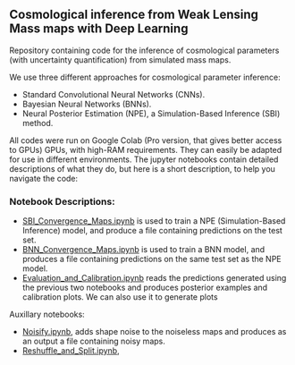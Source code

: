 ## Cosmological inference from Weak Lensing Mass maps with Deep Learning

Repository containing code for the inference of cosmological parameters (with uncertainty quantification) from simulated mass maps.

We use three different approaches for cosmological parameter inference:

- Standard Convolutional Neural Networks (CNNs).
- Bayesian Neural Networks (BNNs).
- Neural Posterior Estimation (NPE), a Simulation-Based Inference (SBI) method.

All codes were run on Google Colab (Pro version, that gives better access to GPUs) GPUs, with high-RAM requirements. They can easily be adapted for use in different environments. The jupyter notebooks contain detailed descriptions of what they do, but here is a short description, to help you navigate the code:


### Notebook Descriptions:

- [SBI_Convergence_Maps.ipynb](SBI_Convergence_Maps.ipynb) is used to train a NPE (Simulation-Based Inference) model, and produce a file containing predictions on the test set.
- [BNN_Convergence_Maps.ipynb](BNN_Convergence_Maps.ipynb) is used to train a BNN model, and produces a file containing predictions on the same test set as the NPE model.
- [Evaluation_and_Calibration.ipynb](Evaluation_and_Calibration.ipynb) reads the predictions generated using the previous two notebooks and produces posterior examples and calibration plots. We can also use it to generate plots 


Auxillary notebooks:

- [Noisify.ipynb](Noisify.ipynb), adds shape noise to the noiseless maps and produces as an output a file containing noisy maps.
- [Reshuffle_and_Split.ipynb](Reshuffle_and_Split.ipynb), 
